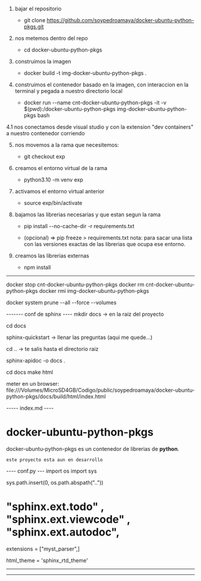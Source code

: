 1. bajar el repositorio
      - git clone https://github.com/soypedroamaya/docker-ubuntu-python-pkgs.git    
2. nos metemos dentro del repo
      - cd docker-ubuntu-python-pkgs
3. construimos la imagen
      - docker build -t img-docker-ubuntu-python-pkgs .

4. construimos el contenedor basado en la imagen, con interaccion en la terminal y pegada a nuestro directorio local 
      - docker run --name cnt-docker-ubuntu-python-pkgs -it -v $(pwd):/docker-ubuntu-python-pkgs img-docker-ubuntu-python-pkgs bash

4.1 nos conectamos desde visual studio y con la extension "dev containers" a nuestro contenedor corriendo

5. nos movemos a la rama que necesitemos:
    - git checkout exp

6. creamos el entorno virtual de la rama
    - python3.10 -m venv exp

7. activamos el entorno virtual anterior
    - source exp/bin/activate

8. bajamos las librerias necesarias y que estan segun la rama
    - pip install --no-cache-dir -r requirements.txt

    - (opcional) => pip freeze > requirements.txt
    nota: para sacar una lista con las versiones exactas de las librerias que ocupa ese entorno.

9. creamos las librerias externas
    - npm install

----------------------------------
docker stop cnt-docker-ubuntu-python-pkgs
docker rm cnt-docker-ubuntu-python-pkgs
docker rmi img-docker-ubuntu-python-pkgs

docker system prune --all --force --volumes


------- conf de sphinx ----
mkdir docs -> en la raiz del proyecto

cd docs

sphinx-quickstart -> llenar las preguntas (aqui me quede...)

cd .. -> te salis hasta el directorio raiz

sphinx-apidoc -o docs .

cd docs
make html

meter en un browser:
file:///Volumes/MicroSD4GB/Codigo/public/soypedroamaya/docker-ubuntu-python-pkgs/docs/build/html/index.html

----- index.md ----

# docker-ubuntu-python-pkgs

docker-ubuntu-python-pkgs es un contenedor de librerias de **python**.

```{warning}
este proyecto esta aun en desarrollo
```


---- conf.py ---
import os
import sys

sys.path.insert(0, os.path.abspath(".."))

# "sphinx.ext.todo" , "sphinx.ext.viewcode" , "sphinx.ext.autodoc", 

extensions = ["myst_parser",]

html_theme = 'sphinx_rtd_theme'

-----


----